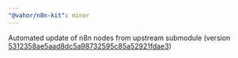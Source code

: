 ```yaml
---
"@vahor/n8n-kit": minor
---
```


Automated update of n8n nodes from upstream submodule (version [5312358ae5aad8dc5a98732595c85a52921fdae3](https://github.com/n8n-io/n8n/tree/5312358ae5aad8dc5a98732595c85a52921fdae3))
